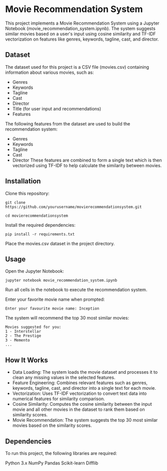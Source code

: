 # Movie Recommendation System
This project implements a Movie Recommendation System using a Jupyter Notebook (movie_recommendation_system.ipynb). The system suggests similar movies based on a user's input using cosine similarity and TF-IDF vectorization on features like genres, keywords, tagline, cast, and director.

## Dataset
The dataset used for this project is a CSV file (movies.csv) containing information about various movies, such as:

- Genres
- Keywords
- Tagline
- Cast
- Director
- Title (for user input and recommendations)
- Features

The following features from the dataset are used to build the recommendation system:

- Genres
- Keywords
- Tagline
- Cast
- Director
These features are combined to form a single text which is then vectorized using TF-IDF to help calculate the similarity between movies.

## Installation
Clone this repository:

```
git clone https://github.com/yourusername/movierecommendationsystem.git

cd movierecommendationsystem
```

Install the required dependencies:

```
pip install -r requirements.txt
```
Place the movies.csv dataset in the project directory.

## Usage
Open the Jupyter Notebook:
```
jupyter notebook movie_recommendation_system.ipynb
```
Run all cells in the notebook to execute the recommendation system.

Enter your favorite movie name when prompted:
```
Enter your favourite movie name: Inception
```
The system will recommend the top 30 most similar movies:
```
Movies suggested for you:
1 - Interstellar
2 - The Prestige
3 - Memento
...
```
## How It Works
- Data Loading: The system loads the movie dataset and processes it to clean any missing values in the selected features.
- Feature Engineering: Combines relevant features such as genres, keywords, tagline, cast, and director into a single text for each movie.
- Vectorization: Uses TF-IDF vectorization to convert text data into numerical features for similarity comparison.
- Cosine Similarity: Computes the cosine similarity between the input movie and all other movies in the dataset to rank them based on similarity scores.
- Movie Recommendation: The system suggests the top 30 most similar movies based on the similarity scores.

## Dependencies
To run this project, the following libraries are required:

Python 3.x
NumPy
Pandas
Scikit-learn
Difflib
